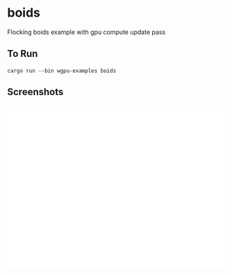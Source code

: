 # boids

Flocking boids example with gpu compute update pass

## To Run

```
cargo run --bin wgpu-examples boids
```

## Screenshots

![Boids example](./screenshot.png)
